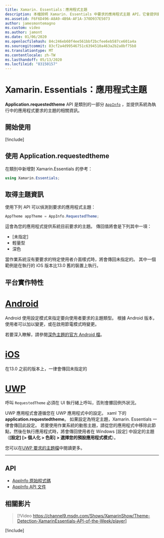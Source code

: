 ```yaml
---
title: Xamarin. Essentials：應用程式主題
description: 本檔說明 Xamarin. Essentials 中要求的應用程式主題 API，它會提供針對執行中應用程式所要求的主題樣式資訊。
ms.assetid: F6F6D496-A8A9-4B9A-AF1A-370D937E5073
author: jamesmontemagno
ms.custom: video
ms.author: jamont
ms.date: 01/06/2020
ms.openlocfilehash: 84c246eb60f4ee561bbf2bcfee6eb587ce601a4a
ms.sourcegitcommit: 83cf2a4d99546751c6394510a463a2b2a8bf75b8
ms.translationtype: MT
ms.contentlocale: zh-TW
ms.lasthandoff: 05/13/2020
ms.locfileid: "83150157"
---
```

# <a name="xamarinessentials-app-theme"></a>Xamarin. Essentials：應用程式主題

**Application.requestedtheme** API 是類別的一部分 [`AppInfo`](app-information.md) ，並提供系統為執行中的應用程式要求的主題的相關資訊。

## <a name="get-started"></a>開始使用

[!include[](~/essentials/includes/get-started.md)]

## <a name="using-requestedtheme"></a>使用 Application.requestedtheme

在類別中新增對 Xamarin.Essentials 的參考：

```csharp
using Xamarin.Essentials;
```

## <a name="obtaining-theme-information"></a>取得主題資訊

使用下列 API 可以偵測到要求的應用程式主題：

```csharp
AppTheme appTheme = AppInfo.RequestedTheme;

```

這會為您的應用程式提供系統目前要求的主題。 傳回值將會是下列其中一項：

* [未指定]
* 輕量型
* 深色

當作業系統沒有要要求的特定使用者介面樣式時，將會傳回未指定的。 其中一個範例是在執行的 iOS 版本比13.0 舊的裝置上執行。


## <a name="platform-implementation-specifics"></a>平台實作特性

# <a name="android"></a>[Android](#tab/android)

Android 使用設定模式來指定要向使用者要求的主題類型。 根據 Android 版本，使用者可以加以變更，或在啟用節電模式時變更。

若要深入瞭解，請參閱[深色主題的官方 Android 檔](https://developer.android.com/guide/topics/ui/look-and-feel/darktheme)。


# <a name="ios"></a>[iOS](#tab/ios)

在13.0 之前的版本上，一律會傳回未指定的 


# <a name="uwp"></a>[UWP](#tab/uwp)

呼叫 `RequestedTheme` 必須在 UI 執行緒上呼叫，否則會擲回例外狀況。

UWP 應用程式會遵循您在 UWP 應用程式中的設定。 xaml 下的**application.requestedtheme**。 如果設定為特定主題，Xamarin. Essentials 一律會傳回此設定。 若要使用作業系統的動態主題，請從您的應用程式中移除此節點，然後在執行應用程式時，將會傳回使用者在 Windows [設定] 中設定的主題（**[設定] [> 個人化 > 色彩] > 選擇您的預設應用程式模式**）。

您可以在[UWP 要求的主題檔](https://docs.microsoft.com/uwp/api/windows.ui.xaml.application.requestedtheme)中閱讀更多。

--------------

## <a name="api"></a>API

- [AppInfo 原始程式碼](https://github.com/xamarin/Essentials/tree/master/Xamarin.Essentials/AppInfo)
- [AppInfo API 文件](xref:Xamarin.Essentials.AppInfo)

## <a name="related-video"></a>相關影片

> [!Video https://channel9.msdn.com/Shows/XamarinShow/Theme-Detection-XamarinEssentials-API-of-the-Week/player]

[!include[](~/essentials/includes/xamarin-show-essentials.md)]
